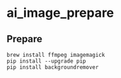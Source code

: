 # ai_image_prepare

## Prepare

```
brew install ffmpeg imagemagick
pip install --upgrade pip
pip install backgroundremover

```

